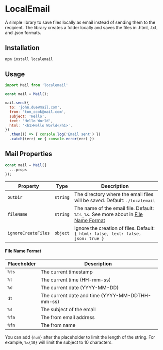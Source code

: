 # LocalEmail

A simple library to save files locally as email instead of sending them to the recipient. The library creates a folder locally and saves the files in .html, .txt, and .json formats.

## Installation

```bash
npm install localemail
```

## Usage

```javascript
import Mail from 'localemail'

const mail = Mail();

mail.send({
  to: 'john.due@mail.com',
  from: 'tom_cook@mail.com',
  subject: 'Hello',
  text: 'Hello World',
  html: '<h1>Hello World</h1>',
})
  .then(() => { console.log('Email sent') })
  .catch((err) => { console.error(err) })
```

## Mail Properties

```javascript
const mail = Mail({
  ...props
});
```

| Property | Type | Description |
| --- | --- | --- |
| `outDir` | `string` | The directory where the email files will be saved. Default: `./localemail` |
| `fileName` | `string` | The name of the email file. Default: `%ts_%s`. See more about in [File Name Format](#file-name-format) |
| `ignoreCreateFiles` | `object` | Ignore the creation of files. Default: `{ html: false, text: false, json: true }` |

#### File Name Format

| Placeholder | Description |
| --- | --- |
| `%ts` | The current timestamp |
| `%t` | The current time (HH-mm-ss) |
| `%d` | The current date (YYYY-MM-DD) |
| `dt` | The current date and time (YYYY-MM-DDTHH-mm-ss) |
| `%s` | The subject of the email |
| `%fa` | The from email address |
| `%fn` | The from name |

You can add `{num}` after the placeholder to limit the length of the string. For example, `%s{10}` will limit the subject to 10 characters.

